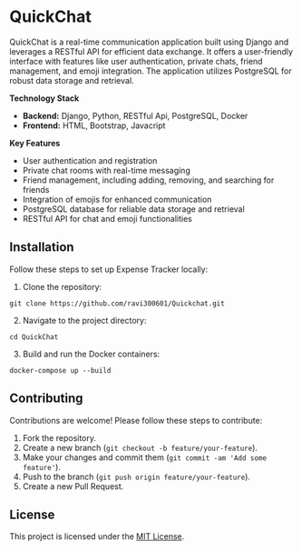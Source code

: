 # QuickChat

QuickChat is a real-time communication application built using Django and leverages a RESTful API for efficient data exchange. It offers a user-friendly interface with features like user authentication, private chats, friend management, and emoji integration. The application utilizes PostgreSQL for robust data storage and retrieval.

**Technology Stack**

* **Backend:** Django, Python, RESTful Api, PostgreSQL, Docker
* **Frontend:** HTML, Bootstrap, Javacript


**Key Features**

* User authentication and registration
* Private chat rooms with real-time messaging
* Friend management, including adding, removing, and searching for friends
* Integration of emojis for enhanced communication
* PostgreSQL database for reliable data storage and retrieval
* RESTful API for chat and emoji functionalities

## Installation

Follow these steps to set up Expense Tracker locally:

1. Clone the repository:
```
git clone https://github.com/ravi300601/Quickchat.git
```

2. Navigate to the project directory:
```
cd QuickChat
```

3. Build and run the Docker containers:
```
docker-compose up --build
```

## Contributing

Contributions are welcome! Please follow these steps to contribute:

1. Fork the repository.
2. Create a new branch (`git checkout -b feature/your-feature`).
3. Make your changes and commit them (`git commit -am 'Add some feature'`).
4. Push to the branch (`git push origin feature/your-feature`).
5. Create a new Pull Request.

## License

This project is licensed under the [MIT License](https://opensource.org/license/mit).
